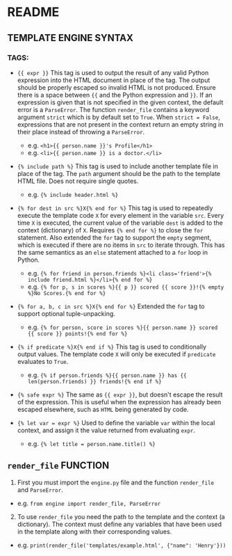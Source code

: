 # README

## TEMPLATE ENGINE SYNTAX
### TAGS:

- `{{ expr }}` This tag is used to output the result of any valid Python expression into the HTML document in place of the tag. The output should be properly escaped so invalid HTML is not produced. Ensure there is a space between `{{` and the Python expression and `}}`. If an expression is given that is not specified in the given context, the default error is a `ParseError`. The function `render_file` contains a keyword argument `strict` which is by default set to `True`. When `strict = False`, expressions that are not present in the context return an empty string in their place instead of throwing a `ParseError`.
  - e.g. `<h1>{{ person.name }}'s Profile</h1>`
  - e.g. `<li>{{ person.name }} is a doctor.</li>`

- `{% include path %}` This tag is used to include another template file in place of the tag. The `path` argument should be the path to the template HTML file. Does not require single quotes.
  - e.g. `{% include header.html %}`

- `{% for dest in src %}X{% end for %}` This tag is used to repeatedly execute the template code `X` for every element in the variable `src`. Every time `X` is executed, the current value of the variable `dest` is added to the context (dictionary) of `X`. Requires `{% end for %}` to close the `for` statement. Also extended the `for` tag to support the `empty` segment, which is executed if there are no items in `src` to iterate through. This has the same semantics as an `else` statement attached to a `for` loop in Python.
  - e.g. `{% for friend in person.friends %}<li class='friend'>{% include friend.html %}</li>{% end for %}`
  - e.g. `{% for p, s in scores %}{{ p }} scored {{ score }}!{% empty %}No Scores.{% end for %}`

- `{% for a, b, c in src %}X{% end for %}` Extended the `for` tag to support optional tuple-unpacking.
  - e.g. `{% for person, score in scores %}{{ person.name }} scored {{ score }} points!{% end for %}`

- `{% if predicate %}X{% end if %}` This tag is used to conditionally output values. The template code `X` will only be executed if `predicate` evaluates to `True`.
  - e.g. `{% if person.friends %}{{ person.name }} has {{ len(person.friends) }} friends!{% end if %}`

- `{% safe expr %}` The same as `{{ expr }}`, but doesn't escape the result of the expression. This is useful when the expression has already been escaped elsewhere, such as `HTML` being generated by code.

- `{% let var = expr %}` Used to define the variable `var` within the local context, and assign it the value returned from evaluating `expr`.
  - e.g. `{% let title = person.name.title() %}`




## `render_file` FUNCTION

1. First you must import the `engine.py` file and the function `render_file` and `ParseError`.
  - e.g. `from engine import render_file, ParseError`

2. To use `render_file` you need the path to the template and the context (a dictionary). The context must define any variables that have been used in the template along with their corresponding values.
  - e.g. `print(render_file('templates/example.html', {"name": 'Henry'}))`

